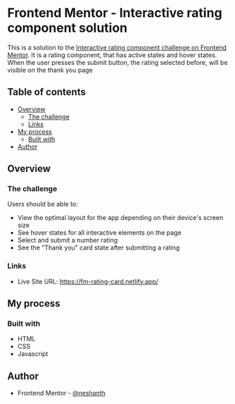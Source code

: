 # Frontend Mentor - Interactive rating component solution

This is a solution to the [Interactive rating component challenge on Frontend Mentor](https://www.frontendmentor.io/challenges/interactive-rating-component-koxpeBUmI). It is a rating component, that has active states and hover states. When the user presses the submit button, the rating selected before, will be visible on the thank you page

## Table of contents

- [Overview](#overview)
  - [The challenge](#the-challenge)
  - [Links](#links)
- [My process](#my-process)
  - [Built with](#built-with)
- [Author](#author)

## Overview

### The challenge

Users should be able to:

- View the optimal layout for the app depending on their device's screen size
- See hover states for all interactive elements on the page
- Select and submit a number rating
- See the "Thank you" card state after submitting a rating

### Links

- Live Site URL: https://fm-rating-card.netlify.app/

## My process

### Built with

- HTML
- CSS
- Javascript

## Author

- Frontend Mentor - [@neshanth](https://www.frontendmentor.io/profile/neshanth)
